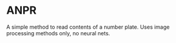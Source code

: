 # ANPR

A simple method to read contents of a number plate. Uses image processing methods only, no neural nets. 
